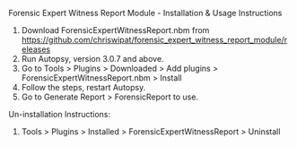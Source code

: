Forensic Expert Witness Report Module - Installation & Usage Instructions

1. Download ForensicExpertWitnessReport.nbm from https://github.com/chriswipat/forensic_expert_witness_report_module/releases
2. Run Autopsy, version 3.0.7 and above.
3. Go to Tools > Plugins > Downloaded > Add plugins > ForensicExpertWitnessReport.nbm > Install
4. Follow the steps, restart Autopsy.
5. Go to Generate Report > ForensicReport to use.

Un-installation Instructions:

1. Tools > Plugins > Installed > ForensicExpertWitnessReport > Uninstall
